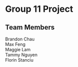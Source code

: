 # Group 11 Project

## Team Members
Brandon Chau  
Max Feng  
Maggie Lam  
Tammy Nguyen  
Florin Stanciu  

